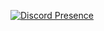 [![Discord Presence](https://lanyard-profile-readme.vercel.app/api/841039650541010945)](https://discord.com/users/841039650541010945)
